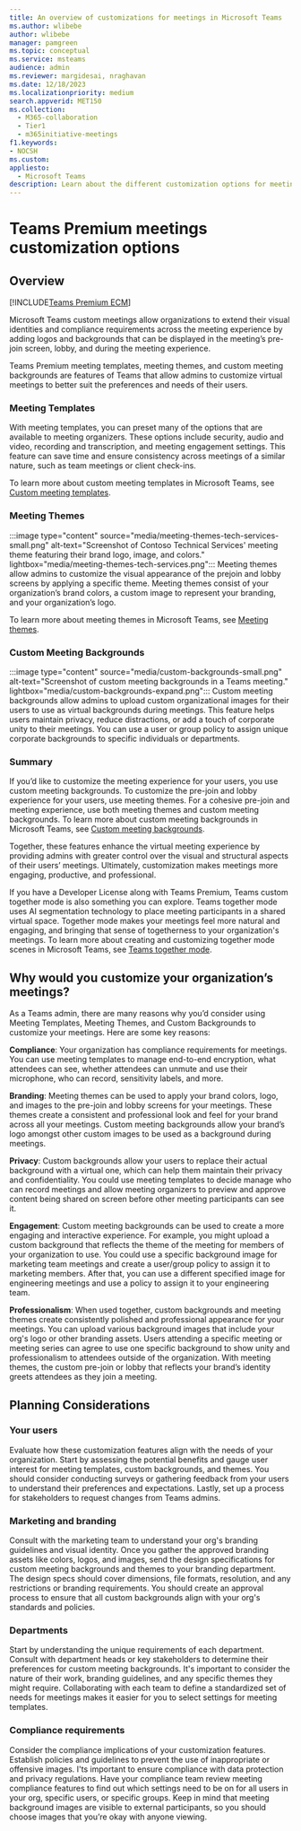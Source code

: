 ```yaml
---
title: An overview of customizations for meetings in Microsoft Teams
ms.author: wlibebe
author: wlibebe
manager: pamgreen
ms.topic: conceptual
ms.service: msteams
audience: admin
ms.reviewer: margidesai, nraghavan
ms.date: 12/18/2023
ms.localizationpriority: medium
search.appverid: MET150
ms.collection:
  - M365-collaboration
  - Tier1
  - m365initiative-meetings
f1.keywords:
- NOCSH
ms.custom:
appliesto:
  - Microsoft Teams
description: Learn about the different customization options for meetings in Microsoft Teams, and where you can go for more detailed steps. Learn about Teams meeting themes, custom meeting backgrounds, and meeting templates.
---
```


# Teams Premium meetings customization options

## Overview

[!INCLUDE[Teams Premium ECM](includes/teams-premium-ecm.md)]

Microsoft Teams custom meetings allow organizations to extend their visual identities and compliance requirements across the meeting experience by adding logos and backgrounds that can be displayed in the meeting’s pre-join screen, lobby, and during the meeting experience.

Teams Premium meeting templates, meeting themes, and custom meeting backgrounds are features of Teams that allow admins to customize virtual meetings to better suit the preferences and needs of their users.

### Meeting Templates

 With meeting templates, you can preset many of the options that are available to meeting organizers. These options include security, audio and video, recording and transcription, and meeting engagement settings. This feature can save time and ensure consistency across meetings of a similar nature, such as team meetings or client check-ins.

To learn more about custom meeting templates in Microsoft Teams, see [Custom meeting templates](custom-meeting-templates-overview.md).

### Meeting Themes

:::image type="content" source="media/meeting-themes-tech-services-small.png" alt-text="Screenshot of Contoso Technical Services' meeting theme featuring their brand logo, image, and colors." lightbox="media/meeting-themes-tech-services.png":::
Meeting themes allow admins to customize the visual appearance of the prejoin and lobby screens by applying a specific theme. Meeting themes consist of your organization’s brand colors, a custom image to represent your branding, and your organization’s logo.

To learn more about meeting themes in Microsoft Teams, see [Meeting themes](meeting-themes.md).

### Custom Meeting Backgrounds

 :::image type="content" source="media/custom-backgrounds-small.png" alt-text="Screenshot of custom meeting backgrounds in a Teams meeting." lightbox="media/custom-backgrounds-expand.png":::
Custom meeting backgrounds allow admins to upload custom organizational images for their users to use as virtual backgrounds during meetings. This feature helps users maintain privacy, reduce distractions, or add a touch of corporate unity to their meetings. You can use a user or group policy to assign unique corporate backgrounds to specific individuals or departments.

### Summary

If you’d like to customize the meeting experience for your users, you use custom meeting backgrounds. To customize the pre-join and lobby experience for your users, use meeting themes. For a cohesive pre-join and meeting experience, use both meeting themes and custom meeting backgrounds. To learn more about custom meeting backgrounds in Microsoft Teams, see [Custom meeting backgrounds](custom-meeting-backgrounds.md).

Together, these features enhance the virtual meeting experience by providing admins with greater control over the visual and structural aspects of their users’ meetings. Ultimately, customization makes meetings more engaging, productive, and professional.

If you have a Developer License along with Teams Premium, Teams custom together mode is also something you can explore. Teams together mode uses AI segmentation technology to place meeting participants in a shared virtual space. Together mode makes your meetings feel more natural and engaging, and bringing that sense of togetherness to your organization's meetings. To learn more about creating and customizing together mode scenes in Microsoft Teams, see [Teams together mode](/microsoftteams/platform/apps-in-teams-meetings/teams-together-mode).

## Why would you customize your organization’s meetings?

As a Teams admin, there are many reasons why you’d consider using Meeting Templates, Meeting Themes, and Custom Backgrounds to customize your meetings. Here are some key reasons:

**Compliance**: Your organization has compliance requirements for meetings. You can use meeting templates to manage end-to-end encryption, what attendees can see, whether attendees can unmute and use their microphone, who can record, sensitivity labels, and more.

**Branding**: Meeting themes can be used to apply your brand colors, logo, and images to the pre-join and lobby screens for your meetings. These themes create a consistent and professional look and feel for your brand across all your meetings. Custom meeting backgrounds allow your brand’s logo amongst other custom images to be used as a background during meetings.

**Privacy**: Custom backgrounds allow your users to replace their actual background with a virtual one, which can help them maintain their privacy and confidentiality. You could use meeting templates to decide manage who can record meetings and allow meeting organizers to preview and approve content being shared on screen before other meeting participants can see it.

**Engagement**: Custom meeting backgrounds can be used to create a more engaging and interactive experience. For example, you might upload a custom background that reflects the theme of the meeting for members of your organization to use. You could use a specific background image for marketing team meetings and create a user/group policy to assign it to marketing members.  After that, you can use a different specified image for engineering meetings and use a policy to assign it to your engineering team.

**Professionalism**: When used together, custom backgrounds and meeting themes create consistently polished and professional appearance for your meetings. You can upload various background images that include your org's logo or other branding assets. Users attending a specific meeting or meeting series can agree to use one specific background to show unity and professionalism to attendees outside of the organization. With meeting themes, the custom pre-join or lobby that reflects your brand’s identity greets attendees as they join a meeting.

## Planning Considerations

### Your users

Evaluate how these customization features align with the needs of your organization. Start by assessing the potential benefits and gauge user interest for meeting templates, custom backgrounds, and themes. You should consider conducting surveys or gathering feedback from your users to understand their preferences and expectations. Lastly, set up a process for stakeholders to request changes from Teams admins.

### Marketing and branding

Consult with the marketing team to understand your org's branding guidelines and visual identity. Once you gather the approved branding assets like colors, logos, and images,
send the design specifications for custom meeting backgrounds and themes to your branding department. The design specs should cover dimensions, file formats, resolution, and any restrictions or branding requirements. You should create an approval process to ensure that all custom backgrounds align with your org's standards and policies.

### Departments

Start by understanding the unique requirements of each department. Consult with department heads or key stakeholders to determine their preferences for custom meeting backgrounds. It's important to consider the nature of their work, branding guidelines, and any specific themes they might require.
Collaborating with each team to define a standardized set of needs for meetings makes it easier for you to select settings for meeting templates.

### Compliance requirements

Consider the compliance implications of your customization features. Establish policies and guidelines to prevent the use of inappropriate or offensive images. I'ts important to ensure compliance with data protection and privacy regulations.
Have your compliance team review meeting compliance features to find out which settings need to be on for all users in your org, specific users, or specific groups.
Keep in mind that meeting background images are visible to external participants, so you should choose images that you’re okay with anyone viewing.
